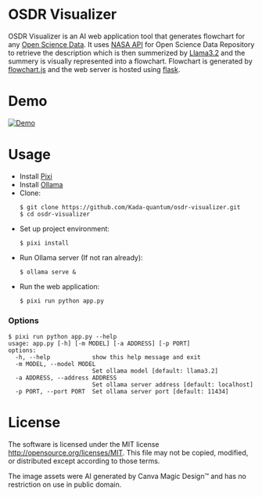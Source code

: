 # OSDR Visualizer
OSDR Visualizer is an AI web application tool that generates flowchart for any [Open Science Data](https://www.nasa.gov/osdr/).
It uses [NASA API](https://api.nasa.gov/) for Open Science Data Repository to retrieve the description which is then summerized by [Llama3.2](https://ollama.com/library/llama3.2) and the summery is visually represented into a flowchart.
Flowchart is generated by [flowchart.js](https://flowchart.js.org/) and the web server is hosted using [flask](https://github.com/pallets/flask).
# Demo
[![Demo]((https://github.com/Kada-quantum/osdr-visualizer/raw/refs/heads/main/assets/example2.mp4))](https://github.com/Kada-quantum/osdr-visualizer/raw/refs/heads/main/assets/example2.mp4)
# Usage
 - Install [Pixi](https://prefix.dev/)
 - Install [Ollama](https://ollama.com/)
 - Clone:
   ```
   $ git clone https://github.com/Kada-quantum/osdr-visualizer.git
   $ cd osdr-visualizer
   ```
 - Set up project environment:
   ```
   $ pixi install
   ```
 - Run Ollama server (If not ran already):
   ```
   $ ollama serve &
   ```
 - Run the web application:
   ```
   $ pixi run python app.py
   ```
### Options
```
$ pixi run python app.py --help
usage: app.py [-h] [-m MODEL] [-a ADDRESS] [-p PORT]
options:
  -h, --help            show this help message and exit
  -m MODEL, --model MODEL
                        Set ollama model [default: llama3.2]
  -a ADDRESS, --address ADDRESS
                        Set ollama server address [default: localhost]
  -p PORT, --port PORT  Set ollama server port [default: 11434]
```
# License
The software is licensed under the MIT license http://opensource.org/licenses/MIT. This file may not be copied, modified, or distributed except according to those terms.

The image assets were AI generated by Canva Magic Design™ and has no restriction on use in public domain.
